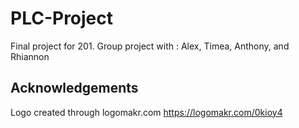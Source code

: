 # PLC-Project
Final project for 201. Group project with : Alex, Timea, Anthony, and Rhiannon


## Acknowledgements
Logo created through logomakr.com
 https://logomakr.com/0kioy4